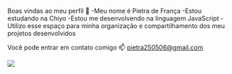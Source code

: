 Boas vindas ao meu perfil 💙
-Meu nome é Pietra de França
-Estou estudando na Chiyo
-Estou me desenvolvendo na linguagem JavaScript
-Utilizo esse espaço para minha organização e compartilhamento dos meu projetos desenvolvidos

Você pode entrar em contato comigo 📫
pietra250506@gmail.com 

![](![image](https://github.com/piih25/Pietra/assets/171878156/1bbde188-3d8b-403f-b52c-665c885644f2)
)

